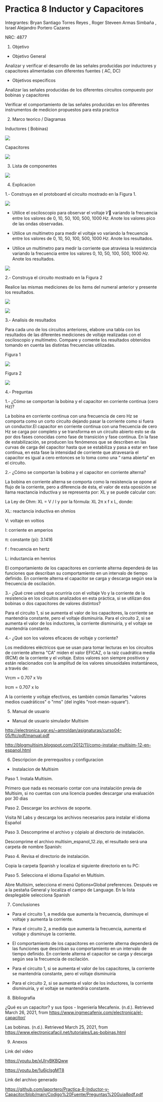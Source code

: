 # Practica 8 Inductor y Capacitores
Integrantes: Bryan Santiago Torres Reyes , Roger Steveen Armas Simbaña , Israel Alejandro Portero Cazares

NRC:  4877

1.  Objetivo

* Objetivo General

Analizar y verificar  el  desarrollo de las señales producidas por  inductores y capacitores alimentadas con diferentes fuentes  ( AC, DC)


*  Objetivos especificos 

Analizar las señales producidas de los diferentes circuitos compuesto por bobinas  y capacitores 

Verificar el comportamiento  de las señales producidas en los  diferentes instrumentos de medicion propuestos  para esta practica


2. Marco teorico  / Diagramas

Inductores ( Bobinas)

![](https://github.com/iaportero/Practica-8-Inductor-y-Capacitor/blob/main/Imagenes/ima%201.png)


Capacitores

![](https://github.com/iaportero/Practica-8-Inductor-y-Capacitor/blob/main/Imagenes/ima%202.png)

3.  Lista de componentes

![](https://github.com/iaportero/Practica-8-Inductor-y-Capacitor/blob/main/Imagenes/ima%203.png)

4.  Explicacion

1.- Construya en el protoboard el circuito mostrado en la Figura 1.

![](https://github.com/iaportero/Practica-8-Inductor-y-Capacitor/blob/main/Imagenes/ima%204.png)


*  Utilice el osciloscopio para observar el voltaje 𝑉􀯢 variando la frecuencia entre los
valores de 0, 10, 50, 100, 500, 1000 𝐻𝑧. Anote los valores pico de las ondas observadas.

*  Utilice un multímetro para medir el voltaje  vo  variando la frecuencia entre los valores
de 0, 10, 50, 100, 500, 1000 𝐻𝑧. Anote los resultados.


*  Utilice un multímetro para medir la corriente que atraviesa la resistencia variando la
frecuencia entre los valores 0, 10, 50, 100, 500, 1000 𝐻𝑧. Anote los resultados.


![](https://github.com/iaportero/Practica-8-Inductor-y-Capacitor/blob/main/Imagenes/ima%208.png)


2.- Construya el circuito mostrado en la Figura 2

Realice las mismas mediciones de los ítems del numeral anterior y presente los resultados.

![](https://github.com/iaportero/Practica-8-Inductor-y-Capacitor/blob/main/Imagenes/ima%205.png)

![](https://github.com/iaportero/Practica-8-Inductor-y-Capacitor/blob/main/Imagenes/ima%209.png)


3.-  Analisis de resultados

Para cada uno de los circuitos anteriores, elabore una tabla con los resultados de las
diferentes mediciones de voltaje realizadas con el osciloscopio y multímetro. Compare y
comente los resultados obtenidos tomando en cuenta las distintas frecuencias utilizadas.

Figura 1

![](https://github.com/iaportero/Practica-8-Inductor-y-Capacitor/blob/main/Imagenes/ima%206.png)

Figura 2


![](https://github.com/iaportero/Practica-8-Inductor-y-Capacitor/blob/main/Imagenes/ima%207.png)


4.-   Preguntas 

1.- ¿Cómo se comportan la bobina y el capacitor en corriente continua (cero Hz)?


La bobina en corriente continua con una frecuencia de cero Hz se comporta como un corto circuito dejando pasar la corriente como si fuera un conductor.El capacitor en corriente continua con una frecuencia de cero Hz se carga por completo y se transforma en un circuito abierto esto se da por dos fases conocidas como fase de transición y fase continua. En la fase de estabilización, se producen los fenómenos que se describen en las curvas de carga del capacitor hasta que se estabiliza y pasa a estar en fase continua, en esta fase la intensidad de corriente que atravesaría el capacitor es igual a cero entonces se lo toma como una “ rama abierta” en el circuito.


2.- ¿Cómo se comportan la bobina y el capacitor en corriente alterna?


La bobina en corriente alterna se comporta como la resistencia se opone al flujo de la corriente, pero a diferencia de ésta, el valor de esta oposición se llama reactancia inductiva y se representa por: XL y se puede calcular con:

La Ley de Ohm: XL = V / I y por la fórmula: XL
2π x f x L, donde:

XL: reactancia inductiva en ohmios

V: voltaje en voltios

I: corriente en amperios

π: constante (pi): 3.1416

f : frecuencia en hertz

L: inductancia en henrios


El comportamiento de los capacitores en corriente alterna dependerá de las funciones que describan su comportamiento en un intervalo de tiempo definido.
En corriente alterna el capacitor se carga y descarga según sea la frecuencia de oscilación.

3.- ¿Qué cree usted que ocurriría con el voltaje Vo y la corriente de la resistencia en los circuitos analizados en esta práctica, si se utilizan dos bobinas o dos capacitores de valores distintos?

Para el circuito 1, si se aumenta el valor de los capacitores, la corriente se mantendría constante, pero el voltaje disminuiría. Para el circuito 2, si se aumenta el valor de los inductores, la corriente disminuiría, y el voltaje se mantendría constante.



4.- ¿Qué son los valores eficaces de voltaje y corriente?


Los medidores eléctricos que se usan para tomar lecturas en los circuitos de corriente alterna "CA" miden el valor EFICAZ, o la raíz cuadrática media (RCM) de la corriente y el voltaje. Estos valores son siempre positivos y están relacionados con la amplitud de los valores sinusoidales instantáneos, a través de:


Vrcm = 0.707 x Vo

Ircm = 0.707 x  Io

A la corriente y voltaje efectivos, es también común llamarles "valores medios cuadráticos" o "rms" (del inglés "root-mean-square").


5. Manual de usuario

*  Manual de usuario simulador Multisim

http://electronica.ugr.es/~amroldan/asignaturas/curso04-05/ftc/pdf/manual.pdf

http://blogmultisim.blogspot.com/2012/11/como-instalar-multisim-12-en-espanol.html

6.  Descripcion de prerrequsitos y configuracion

*  Instalacion de Multisim

Paso 1. Instala Multisim.

Primero que nada es necesario contar con una instalación previa de Multisim, si no cuentas con una licencia puedes descargar una evaluación por 30 dias

Paso 2. Descargar los archivos de soporte.

Visita NI Labs y descarga los archivos necesarios para instalar el idioma Español

Paso 3. Descomprime el archivo y cópialo al directorio de instalación.

Descomprime el archivo multisim_espanol_12.zip, el resultado será una carpeta de nombre Spanish:

Paso 4. Revisa el directorio de instalación.

Copia la carpeta Spanish y localiza el siguiente directorio en tu PC:

Paso 5. Selecciona el idioma Español en Multisim.

Abre Multisim, selecciona el menú Options»Global preferences. Después ve a la pestaña General y localiza el campo de Language. En la lista desplegable selecciona Spanish

7. Conclusiones

*  Para el circuito 1, a medida que aumenta la frecuencia, disminuye el voltaje y aumenta la corriente.

*  Para el circuito 2, a medida que aumenta la frecuencia, aumenta el voltaje y disminuye la corriente.

*  El comportamiento de los capacitores en corriente alterna dependerá de las funciones que describan su comportamiento en un intervalo de tiempo definido.
En corriente alterna el capacitor se carga y descarga según sea la frecuencia de oscilación.

*  Para el circuito 1, si se aumenta el valor de los capacitores, la corriente se mantendría constante, pero el voltaje disminuiría

*  Para el circuito 2, si se aumenta el valor de los inductores, la corriente disminuiría, y el voltaje se mantendría constante.


8. Bibliografia

¿Qué es un capacitor? y sus tipos - Ingeniería Mecafenix. (n.d.). Retrieved March 26, 2021, from https://www.ingmecafenix.com/electronica/el-capacitor/


Las bobinas. (n.d.). Retrieved March 25, 2021, from https://www.electronicafacil.net/tutoriales/Las-bobinas.html

9. Anexos

Link del video

https://youtu.be/xUlryBKBQww

https://youtu.be/1u6jclsgMT8

Link del archivo generado

https://github.com/iaportero/Practica-8-Inductor-y-Capacitor/blob/main/Codigo%20Fuente/Preguntas%20Guia8pdf.pdf











